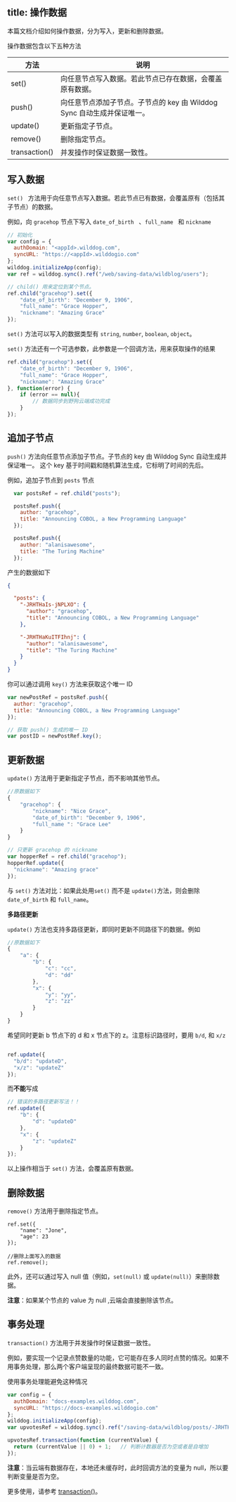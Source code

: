 
title:  操作数据
---

本篇文档介绍如何操作数据，分为写入，更新和删除数据。

操作数据包含以下五种方法

| 方法            | 说明                                       |
| ------------- | ---------------------------------------- |
| set()        | 向任意节点写入数据。若此节点已存在数据，会覆盖原有数据。             |
| push()        | 向任意节点添加子节点。子节点的 key 由 Wilddog Sync 自动生成并保证唯一。 |
| update()      | 更新指定子节点。|
| remove()      | 删除指定节点。|
| transaction() | 并发操作时保证数据一致性。                            |

## 写入数据

`set() ` 方法用于向任意节点写入数据。若此节点已有数据，会覆盖原有（包括其子节点）的数据。


例如，向 `gracehop` 节点下写入 `date_of_birth ` 、`full_name ` 和 `nickname`

```js
// 初始化
var config = {
  authDomain: "<appId>.wilddog.com",
  syncURL: "https://<appId>.wilddogio.com"
};
wilddog.initializeApp(config);
var ref = wilddog.sync().ref("/web/saving-data/wildblog/users");

// child() 用来定位到某个节点。
ref.child("gracehop").set({
    "date_of_birth": "December 9, 1906",
    "full_name": "Grace Hopper",
    "nickname": "Amazing Grace"
});
```

`set()` 方法可以写入的数据类型有 `string`, `number`, `boolean`, `object`。

`set()` 方法还有一个可选参数，此参数是一个回调方法，用来获取操作的结果

```js
ref.child("gracehop").set({
    "date_of_birth": "December 9, 1906",
    "full_name": "Grace Hopper",
    "nickname": "Amazing Grace"
}, function(error) {
    if (error == null){
        // 数据同步到野狗云端成功完成
    }
});
```

## 追加子节点

`push()` 方法向任意节点添加子节点。子节点的 key 由 Wilddog Sync 自动生成并保证唯一。 这个 key 基于时间戳和随机算法生成，它标明了时间的先后。

例如，追加子节点到 `posts` 节点

```js
  var postsRef = ref.child("posts");

  postsRef.push({
    author: "gracehop",
    title: "Announcing COBOL, a New Programming Language"
  });

  postsRef.push({
    author: "alanisawesome",
    title: "The Turing Machine"
  });
```

产生的数据如下

```json
{

  "posts": {
    "-JRHTHaIs-jNPLXO": {
      "author": "gracehop",
      "title": "Announcing COBOL, a New Programming Language"
    },

    "-JRHTHaKuITFIhnj": {
      "author": "alanisawesome",
      "title": "The Turing Machine"
    }
  }
}
```

你可以通过调用 `key()` 方法来获取这个唯一 ID 

```js
var newPostRef = postsRef.push({
  author: "gracehop",
  title: "Announcing COBOL, a New Programming Language"
});

// 获取 push() 生成的唯一 ID
var postID = newPostRef.key();
```

## 更新数据

`update()` 方法用于更新指定子节点，而不影响其他节点。

```js
//原数据如下
{
    "gracehop": {
        "nickname": "Nice Grace",
        "date_of_birth": "December 9, 1906",
        "full_name ": "Grace Lee"
    }
}
```
```js
// 只更新 gracehop 的 nickname
var hopperRef = ref.child("gracehop");
hopperRef.update({
  "nickname": "Amazing grace"
});
```
与 `set()` 方法对比：如果此处用`set()` 而不是 `update()`方法，则会删除 `date_of_birth` 和 `full_name`。

**多路径更新**

`update()` 方法也支持多路径更新，即同时更新不同路径下的数据。例如

```js
//原数据如下
{
    "a": {
        "b": {
            "c": "cc",
            "d": "dd"
        },
        "x": {
            "y": "yy",
            "z": "zz"
        }
    }
}
```
希望同时更新 b 节点下的 d 和 x 节点下的 z。注意标识路径时，要用 `b/d`, 和 `x/z` 

```js

ref.update({
  "b/d": "updateD",
  "x/z": "updateZ"
});
```

而**不能**写成

```js
// 错误的多路径更新写法！！
ref.update({
    "b": {
        "d": "updateD"
    },
    "x": {
        "z": "updateZ"
    }
});
```
以上操作相当于 `set()` 方法，会覆盖原有数据。

## 删除数据

`remove()` 方法用于删除指定节点。


```
ref.set({
    "name": "Jone",
    "age": 23
});

//删除上面写入的数据
ref.remove();
```

此外，还可以通过写入 null 值（例如，`set(null)` 或 `update(null)`）来删除数据。 

**注意**：如果某个节点的 value 为 null ,云端会直接删除该节点。

## 事务处理

`transaction()` 方法用于并发操作时保证数据一致性。

例如，要实现一个记录点赞数量的功能，它可能存在多人同时点赞的情况。如果不用事务处理，那么两个客户端呈现的最终数据可能不一致。

使用事务处理能避免这种情况


```js
var config = {
  authDomain: "docs-examples.wilddog.com",
  syncURL: "https://docs-examples.wilddogio.com"
};
wilddog.initializeApp(config);
var upvotesRef = wilddog.sync().ref("/saving-data/wildblog/posts/-JRHTHaIs-jNPLXOQivY/upvotes");

upvotesRef.transaction(function (currentValue) {
  return (currentValue || 0) + 1;   // 判断计数器是否为空或者是自增加
});
```

**注意**：当云端有数据存在，本地还未缓存时，此时回调方法的变量为 null，所以要判断变量是否为空。

更多使用，请参考 [transaction()](/api/sync/web.html#transaction)。


